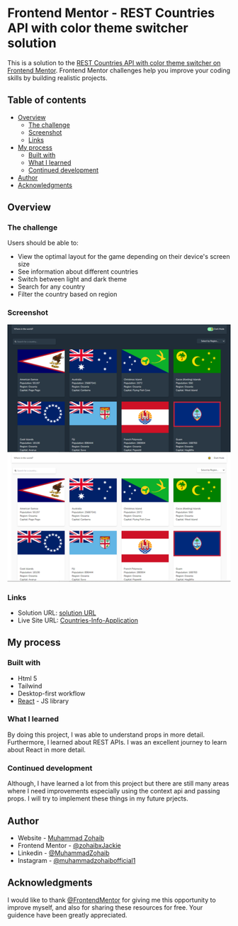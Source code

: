 # Frontend Mentor - REST Countries API with color theme switcher solution

This is a solution to the [REST Countries API with color theme switcher on Frontend Mentor](https://www.frontendmentor.io/challenges/rest-countries-api-with-color-theme-switcher-5cacc469fec04111f7b848ca/hub). Frontend Mentor challenges help you improve your coding skills by building realistic projects. 

## Table of contents

- [Overview](#overview)
  - [The challenge](#the-challenge)
  - [Screenshot](#screenshot)
  - [Links](#links)
- [My process](#my-process)
  - [Built with](#built-with)
  - [What I learned](#what-i-learned)
  - [Continued development](#continued-development)
- [Author](#author)
- [Acknowledgments](#acknowledgments)


## Overview

### The challenge

Users should be able to:

- View the optimal layout for the game depending on their device's screen size
- See information about different countries
- Switch between light and dark theme
- Search for any country
- Filter the country based on region

### Screenshot

![](./src//assets/screenshot1.png)
![](./src//assets/screenshot2.png)


### Links

- Solution URL: [solution URL](https://github.com/zohaibxJackie/Countries-Info-Application)
- Live Site URL: [Countries-Info-Application](https://zohaibxjackie.github.io/Countries-Info-Application/)

## My process

### Built with

- Html 5
- Tailwind
- Desktop-first workflow
- [React](https://reactjs.org/) - JS library

### What I learned
By doing this project, I was able to understand props in more detail. Furthermore, I learned about REST APIs. I was an excellent journey to learn about React in more detail.

### Continued development

Although, I have learned a lot from this project but there are still many areas where I need improvements especially using the context api and passing props. I will try to implement these things in my future prjects.

## Author

- Website - [Muhammad Zohaib](https://muhammadzohaib4.wordpress.com/)
- Frontend Mentor - [@zohaibxJackie](https://www.frontendmentor.io/profile/zohaibxJackie)
- Linkedin - [@MuhammadZohaib](www.linkedin.com/in/muhammad-zohaib-a42923316)
- Instagram - [@muhammadzohaibofficial1](https://www.instagram.com/muhammadzohaibofficial1?igsh=bHQwN3FoMm5idXd2)

## Acknowledgments

I would like to thank [@FrontendMentor](https://www.frontendmentor.io/) for giving me this opportunity to improve myself, and also for sharing these resources for free. Your guidence have been greatly appreciated.
